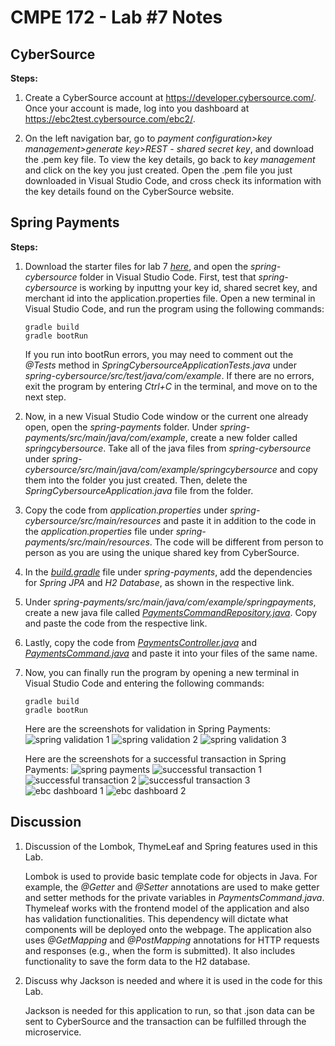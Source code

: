# CMPE 172 - Lab #7 Notes

## CyberSource
**Steps:**

1. Create a CyberSource account at https://developer.cybersource.com/. Once your account is made, log into you dashboard at https://ebc2test.cybersource.com/ebc2/. 

2. On the left navigation bar, go to *payment configuration>key management>generate key>REST - shared secret key*, and download the .pem key file. To view the key details, go back to *key management* and click on the key you just created. Open the .pem file you just downloaded in Visual Studio Code, and cross check its information with the key details found on the CyberSource website.

## Spring Payments
**Steps:**

1. Download the starter files for lab 7 [*here*](https://github.com/paulnguyen/cmpe172/tree/main/labs/lab7), and open the *spring-cybersource* folder in Visual Studio Code. First, test that *spring-cybersource* is working by inputtng your key id, shared secret key, and merchant id into the application.properties file. Open a new terminal in Visual Studio Code, and run the program using the following commands:
   ```
   gradle build
   gradle bootRun
   ```

   If you run into bootRun errors, you may need to comment out the *@Tests* method in *SpringCybersourceApplicationTests.java* under *spring-cybersource/src/test/java/com/example*. If there are no errors, exit the program by entering *Ctrl+C* in the terminal, and move on to the next step.
   
2. Now, in a new Visual Studio Code window or the current one already open, open the *spring-payments* folder. Under *spring-payments/src/main/java/com/example*, create a new folder called *springcybersource*. Take all of the java files from *spring-cybersource* under *spring-cybersource/src/main/java/com/example/springcybersource* and copy them into the folder you just created. Then, delete the *SpringCybersourceApplication.java* file from the folder. 

3. Copy the code from *application.properties* under *spring-cybersource/src/main/resources* and paste it in addition to the code in the *application.properties* file under *spring-payments/src/main/resources*. The code will be different from person to person as you are using the unique shared key from CyberSource.

4. In the [*build.gradle*](https://github.com/nguyensjsu/cmpe172-moomuz/blob/main/labs/lab7/spring-payments/build.gradle) file under *spring-payments*, add the dependencies for *Spring JPA* and *H2 Database*, as shown in the respective link.

5. Under *spring-payments/src/main/java/com/example/springpayments*, create a new java file called [*PaymentsCommandRepository.java*](https://github.com/nguyensjsu/cmpe172-moomuz/blob/main/labs/lab7/spring-payments/src/main/java/com/example/springpayments/PaymentsCommandRepository.java). Copy and paste the code from the respective link.

6. Lastly, copy the code from [*PaymentsController.java*](https://github.com/nguyensjsu/cmpe172-moomuz/blob/main/labs/lab7/spring-payments/src/main/java/com/example/springpayments/PaymentsController.java) and [*PaymentsCommand.java*](https://github.com/nguyensjsu/cmpe172-moomuz/blob/main/labs/lab7/spring-payments/src/main/java/com/example/springpayments/PaymentsCommand.java) and paste it into your files of the same name.

7. Now, you can finally run the program by opening a new terminal in Visual Studio Code and entering the following commands:
   ```
   gradle build
   gradle bootRun
   ```
   
   Here are the screenshots for validation in Spring Payments:
   ![spring validation 1](https://github.com/nguyensjsu/cmpe172-moomuz/blob/main/labs/lab7/images/spring%20validation%201.png)
   ![spring validation 2](https://github.com/nguyensjsu/cmpe172-moomuz/blob/main/labs/lab7/images/spring%20validation%202.png)
   ![spring validation 3](https://github.com/nguyensjsu/cmpe172-moomuz/blob/main/labs/lab7/images/spring%20validation%203.png)
   
   Here are the screenshots for a successful transaction in Spring Payments:
   ![spring payments](https://github.com/nguyensjsu/cmpe172-moomuz/blob/main/labs/lab7/images/spring%20payments.png)
   ![successful transaction 1](https://github.com/nguyensjsu/cmpe172-moomuz/blob/main/labs/lab7/images/successful%20transaction%201.png)
   ![successful transaction 2](https://github.com/nguyensjsu/cmpe172-moomuz/blob/main/labs/lab7/images/successful%20transaction%202.png)
   ![successful transaction 3](https://github.com/nguyensjsu/cmpe172-moomuz/blob/main/labs/lab7/images/successful%20transaction%203.png)
   ![ebc dashboard 1](https://github.com/nguyensjsu/cmpe172-moomuz/blob/main/labs/lab7/images/ebc%20dashboard%201.png)
   ![ebc dashboard 2](https://github.com/nguyensjsu/cmpe172-moomuz/blob/main/labs/lab7/images/ebc%20dashboard%202.png)
   
## Discussion
1. Discussion of the Lombok, ThymeLeaf and Spring features used in this Lab.
   
   Lombok is used to provide basic template code for objects in Java. For example, the *@Getter* and *@Setter* annotations are used to make getter and setter methods for the private variables in *PaymentsCommand.java*. Thymeleaf works with the frontend model of the application and also has validation functionalities. This dependency will dictate what components will be deployed onto the webpage. The application also uses *@GetMapping* and *@PostMapping* annotations for HTTP requests and responses (e.g., when the form is submitted). It also includes functionality to save the form data to the H2 database.

2. Discuss why Jackson is needed and where it is used in the code for this Lab.
   
   Jackson is needed for this application to run, so that .json data can be sent to CyberSource and the transaction can be fulfilled through the microservice.
